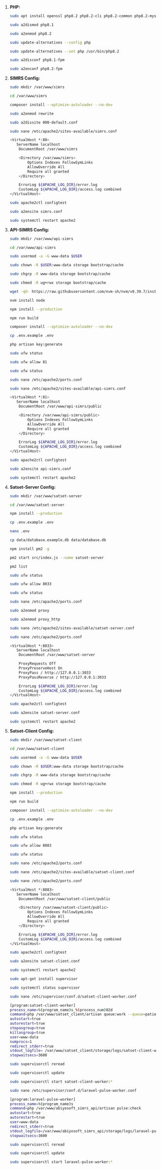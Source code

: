 1. **PHP:**
   ```bash
   sudo apt install openssl php8.2 php8.2-cli php8.2-common php8.2-mysql php8.2-zip php8.2-curl php8.2-gd php8.2-mbstring php8.2-xml php8.2-bcmath php8.2-fpm php8.2-phpdbg php8.2-cgi libphp8.2-embed libapache2-mod-php8.2 php8.2-json php8.2-tokenizer
   ```
   ```bash
   sudo a2dismod php8.1
   ```
   ```bash
   sudo a2enmod php8.2
   ```
   ```bash
   sudo update-alternatives --config php
   ```
   ```bash
   sudo update-alternatives --set php /usr/bin/php8.2
   ```
   ```bash
   sudo a2disconf php8.1-fpm
   ```
   ```bash
   sudo a2enconf php8.2-fpm
   ```
2. **SIMRS Config:**
   ```bash
   sudo mkdir /var/www/simrs
   ```
   ```bash
   cd /var/www/simrs
   ```
   ```bash
   composer install --optimize-autoloader --no-dev
   ```
   ```bash
   sudo a2enmod rewrite
   ```
   ```bash
   sudo a2dissite 000-default.conf
   ```
   ```bash
   sudo nano /etc/apache2/sites-available/simrs.conf
   ```
   ```bash
   <VirtualHost *:80>
      ServerName localhost
       DocumentRoot /var/www/simrs

       <Directory /var/www/simrs>
           Options Indexes FollowSymLinks
           AllowOverride All
           Require all granted
       </Directory>

       ErrorLog ${APACHE_LOG_DIR}/error.log
       CustomLog ${APACHE_LOG_DIR}/access.log combined
   </VirtualHost>
   ```
   ```bash
   sudo apache2ctl configtest
   ```
   ```bash
   sudo a2ensite simrs.conf
   ```
   ```bash
   sudo systemctl restart apache2
   ```
3. **API-SIMRS Config:**
   ```bash
   sudo mkdir /var/www/api-simrs
   ```
   ```bash
   cd /var/www/api-simrs
   ```
   ```bash
   sudo usermod -a -G www-data $USER
   ```
   ```bash
   sudo chown -R $USER:www-data storage bootstrap/cache
   ```
   ```bash
   sudo chgrp -R www-data storage bootstrap/cache
   ```
   ```bash
   sudo chmod -R ug+rwx storage bootstrap/cache
   ```
   ```bash
   wget -qO- https://raw.githubusercontent.com/nvm-sh/nvm/v0.39.7/install.sh | bash
   ```
   ```bash
   nvm install node
   ```
   ```bash
   npm install --production
   ```
   ```bash
   npm run build
   ```
   ```bash
   composer install --optimize-autoloader --no-dev
   ```
   ```bash
   cp .env.example .env
   ```
   ```bash
   php artisan key:generate
   ```
   ```bash
   sudo ufw status
   ```
   ```bash
   sudo ufw allow 81
   ```
   ```bash
   sudo ufw status
   ```
   ```bash
   sudo nano /etc/apache2/ports.conf
   ```
   ```bash
   sudo nano /etc/apache2/sites-available/api-simrs.conf
   ```
   ```bash
   <VirtualHost *:81>
      ServerName localhost
       DocumentRoot /var/www/api-simrs/public

       <Directory /var/www/api-simrs/public>
           Options Indexes FollowSymLinks
           AllowOverride All
           Require all granted
       </Directory>

       ErrorLog ${APACHE_LOG_DIR}/error.log
       CustomLog ${APACHE_LOG_DIR}/access.log combined
   </VirtualHost>
   ```
   ```bash
   sudo apache2ctl configtest
   ```
   ```bash
   sudo a2ensite api-simrs.conf
   ```
   ```bash
   sudo systemctl restart apache2
   ```
4. **Satset-Server Config:**
   ```bash
   sudo mkdir /var/www/satset-server
   ```
   ```bash
   cd /var/www/satset-server
   ```
   ```bash
   npm install --production
   ```
   ```bash
   cp .env.example .env
   ```
   ```bash
   nano .env
   ```
   ```bash
   cp data/database.example.db data/database.db
   ```
   ```bash
   npm install pm2 -g
   ```
   ```bash
   pm2 start src/index.js --name satset-server
   ```
   ```bash
   pm2 list
   ```
   ```bash
   sudo ufw status
   ```
   ```bash
   sudo ufw allow 8033
   ```
   ```bash
   sudo ufw status
   ```
   ```bash
   sudo nano /etc/apache2/ports.conf
   ```
   ```bash
   sudo a2enmod proxy
   ```
   ```bash
   sudo a2enmod proxy_http
   ```
   ```bash
   sudo nano /etc/apache2/sites-available/satset-server.conf
   ```
   ```bash
   sudo nano /etc/apache2/ports.conf
   ```
   ```bash
   <VirtualHost *:8033>
      ServerName localhost
       DocumentRoot /var/www/satset-server

       ProxyRequests Off
       ProxyPreserveHost On
       ProxyPass / http://127.0.0.1:3033
       ProxyPassReverse / http://127.0.0.1:3033

       ErrorLog ${APACHE_LOG_DIR}/error.log
       CustomLog ${APACHE_LOG_DIR}/access.log combined
   </VirtualHost>
   ```
   ```bash
   sudo apache2ctl configtest
   ```
   ```bash
   sudo a2ensite satset-server.conf
   ```
   ```bash
   sudo systemctl restart apache2
   ```
5. **Satset-Client Config:**
   ```bash
   sudo mkdir /var/www/satset-client
   ```
   ```bash
   cd /var/www/satset-client
   ```
   ```bash
   sudo usermod -a -G www-data $USER
   ```
   ```bash
   sudo chown -R $USER:www-data storage bootstrap/cache
   ```
   ```bash
   sudo chgrp -R www-data storage bootstrap/cache
   ```
   ```bash
   sudo chmod -R ug+rwx storage bootstrap/cache
   ```
   ```bash
   npm install --production
   ```
   ```bash
   npm run build
   ```
   ```bash
   composer install --optimize-autoloader --no-dev
   ```
   ```bash
   cp .env.example .env
   ```
   ```bash
   php artisan key:generate
   ```
   ```bash
   sudo ufw status
   ```
   ```bash
   sudo ufw allow 8083
   ```
   ```bash
   sudo ufw status
   ```
   ```bash
   sudo nano /etc/apache2/ports.conf
   ```
   ```bash
   sudo nano /etc/apache2/sites-available/satset-client.conf
   ```
   ```bash
   sudo nano /etc/apache2/ports.conf
   ```
   ```bash
   <VirtualHost *:8083>
      ServerName localhost
       DocumentRoot /var/www/satset-client/public

       <Directory /var/www/satset-client/public>
           Options Indexes FollowSymLinks
           AllowOverride All
           Require all granted
       </Directory>

       ErrorLog ${APACHE_LOG_DIR}/error.log
       CustomLog ${APACHE_LOG_DIR}/access.log combined
   </VirtualHost>
   ```
   ```bash
   sudo apache2ctl configtest
   ```
   ```bash
   sudo a2ensite satset-client.conf
   ```
   ```bash
   sudo systemctl restart apache2
   ```
   ```bash
   sudo apt-get install supervisor
   ```
   ```bash
   sudo systemctl status supervisor
   ```
   ```bash
   sudo nano /etc/supervisor/conf.d/satset-client-worker.conf
   ```
   ```bash
   [program:satset-client-worker]
   process_name=%(program_name)s_%(process_num)02d
   command=php /var/www/satset_client/artisan queue:work --queue=patients,outpatient,default --timeout=300
   autostart=true
   autorestart=true
   stopasgroup=true
   killasgroup=true
   user=www-data
   numprocs=1
   redirect_stderr=true
   stdout_logfile= /var/www/satset_client/storage/logs/satset-client-worker.log
   stopwaitsecs=3600
   ```
   ```bash
   sudo supervisorctl reread
   ```
   ```bash
   sudo supervisorctl update
   ```
   ```bash
   sudo supervisorctl start satset-client-worker:*
   ```
   ```bash
   sudo nano /etc/supervisor/conf.d/laravel-pulse-worker.conf
   ```
   ```bash
   [program:laravel-pulse-worker]
   process_name=%(program_name)s
   command=php /var/www/abiyosoft_simrs_api/artisan pulse:check
   autostart=true
   autorestart=true
   user=www-data
   redirect_stderr=true
   stdout_logfile=/var/www/abiyosoft_simrs_api/storage/logs/laravel-pulse-worker.log
   stopwaitsecs=3600
   ```
   ```bash
   sudo supervisorctl reread
   ```
   ```bash
   sudo supervisorctl update
   ```
   ```bash
   sudo supervisorctl start laravel-pulse-worker:*
   ```
